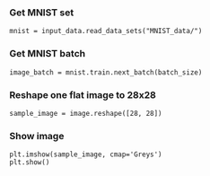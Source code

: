 ### Get MNIST set
```
mnist = input_data.read_data_sets("MNIST_data/")
```

### Get MNIST batch
```
image_batch = mnist.train.next_batch(batch_size)
```

### Reshape one flat image to 28x28
```
sample_image = image.reshape([28, 28])
```

### Show image
```
plt.imshow(sample_image, cmap='Greys')
plt.show()
```

